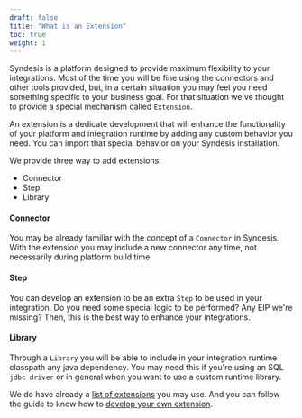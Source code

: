 ```yaml
---
draft: false
title: "What is an Extension"
toc: true
weight: 1
---
```


Syndesis is a platform designed to provide maximum flexibility to your integrations. Most of the time you will be fine using the connectors and other tools provided, but, in a certain situation you may feel you need something specific to your business goal. For that situation we've thought to provide a special mechanism called `Extension`.

An extension is a dedicate development that will enhance the functionality of your platform and integration runtime by adding any custom behavior you need. You can import that special behavior on your Syndesis installation. 

We provide three way to add extensions:

- Connector
- Step
- Library

#### Connector

You may be already familiar with the concept of a `Connector` in Syndesis. With the extension you may include a new connector any time, not necessarily during platform build time.

#### Step

You can develop an extension to be an extra `Step` to be used in your integration. Do you need some special logic to be performed? Any EIP we're missing? Then, this is the best way to enhance your integrations.

#### Library

Through a `Library` you will be able to include in your integration runtime classpath any java dependency. You may need this if you're using an SQL `jdbc driver` or in general when you want to use a custom runtime library.

We do have already a [list of extensions](https://github.com/syndesisio/syndesis-extensions) you may use. And you can follow the guide to know how to [develop your own extension](../create/).
